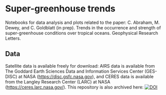 # Super-greenhouse trends

Notebooks for data analysis and plots related to the paper: 
C. Abraham, M. Dewey, and C. Goldblatt (in prep). Trends in the occurrence and strength of super-greenhouse conditions over tropical oceans. Geophysical Research Letters. 

## Data

Satellite data is available freely for download: AIRS data is available from The Goddard Earth Sciences Data and Information Services Center (GES-DISC) at NASA (https://disc.gsfc.nasa.gov), and CERES data is available from the Langley Research Center (LARC) at NASA (https://ceres.larc.nasa.gov/). This repository is also archived here: [![DOI](https://zenodo.org/badge/756348774.svg)](https://doi.org/10.5281/zenodo.13850899)

